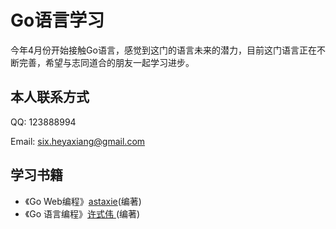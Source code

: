 # Go语言学习

今年4月份开始接触Go语言，感觉到这门的语言未来的潜力，目前这门语言正在不断完善，希望与志同道合的朋友一起学习进步。

## 本人联系方式

QQ: 123888994

Email: six.heyaxiang@gmail.com

## 学习书籍

  - 《Go Web编程》[astaxie](https://github.com/astaxie)(编著)
  - 《Go 语言编程》[许式伟 ](https://github.com/qiniu/gobook)(编著)
